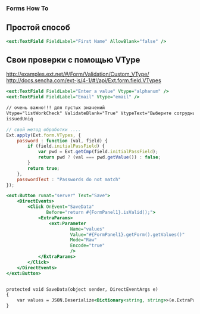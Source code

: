 ### Forms How To
## Простой способ
```asp
<ext:TextField FieldLabel="First Name" AllowBlank="false" />
```

## Свои проверки с помощью VType
http://examples.ext.net/#/Form/Validation/Custom_VType/
http://docs.sencha.com/ext-js/4-1/#!/api/Ext.form.field.VTypes
```asp
<ext:TextField FieldLabel="Enter a value" Vtype="alphanum" />
<ext:TextField FieldLabel="Email" Vtype="email" />

// очень важно!!! для пустых значений
Vtype="listWorkCheck" ValidateBlank="True" VtypeText="Выберите сотрудника из списка, начав вводить табельный номер или фио"
issuedUniq
```


```javascript
// свой метод обработки ....
Ext.apply(Ext.form.VTypes, {
    password : function (val, field) {
        if (field.initialPassField) {
            var pwd = Ext.getCmp(field.initialPassField);
            return pwd ? (val === pwd.getValue()) : false;
        }
        return true;
    },
    passwordText : "Passwords do not match"
});
```


```asp
<ext:Button runat="server" Text="Save">
    <DirectEvents>
        <Click OnEvent="SaveData"
               Before="return #{FormPanel1}.isValid();">
            <ExtraParams>
                <ext:Parameter
                        Name="values"
                        Value="#{FormPanel1}.getForm().getValues()"
                        Mode="Raw"
                        Encode="true"
                        />
            </ExtraParams>
        </Click>
    </DirectEvents>
</ext:Button>


protected void SaveData(object sender, DirectEventArgs e)
{
    var values = JSON.Deserialize<Dictionary<string, string>>(e.ExtraParams["values"]);
}
```

